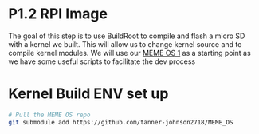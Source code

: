 # P1.2 RPI Image

The goal of this step is to use BuildRoot to compile and flash a micro SD with a kernel we built. This will allow us to change kernel source and to compile kernel modules. We will use our [MEME OS 1](https://github.com/tanner-johnson2718/MEME_OS) as a starting point as we have some useful scripts to facilitate the dev process

# Kernel Build ENV set up

```bash
# Pull the MEME OS repo
git submodule add https://github.com/tanner-johnson2718/MEME_OS

```